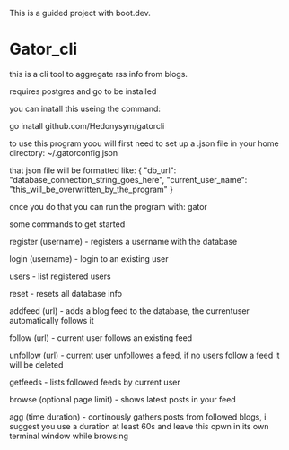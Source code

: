 This is a guided project with boot.dev.
# Gator_cli

this is a cli tool to aggregate rss info from blogs.

requires postgres and go to be installed

you can inatall this useing the command:

go inatall github.com/Hedonysym/gatorcli

to use this program yoou will first need to set up a .json file in your home directory: ~/.gatorconfig.json

that json file will be formatted like:
{
  "db_url": "database_connection_string_goes_here",
  "current_user_name": "this_will_be_overwritten_by_the_program"
}

once you do that you can run the program with:
gator <your> <arguments>

some commands to get started

register (username)
    - registers a username with the database

login (username)
    - login to an existing user

users
    - list registered users

reset
    - resets all database info

addfeed (url)
    - adds a blog feed to the database, the currentuser automatically follows it

follow (url)
    - current user follows an existing feed

unfollow (url)
    - current user unfollowes a feed, if no users follow a feed it will be deleted

getfeeds 
    - lists followed feeds by current user

browse (optional page limit)
    - shows latest posts in your feed

agg (time duration)
    - continously gathers posts from followed blogs, i suggest you use a duration at least 60s and leave this opwn in its own terminal window while browsing